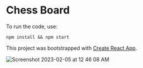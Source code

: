# Chess Board

To run the code, use:

```
npm install && npm start
```

This project was bootstrapped with [Create React App](https://github.com/facebook/create-react-app).

![Screenshot 2023-02-05 at 12 46 08 AM](https://user-images.githubusercontent.com/74216448/216803886-d5c0617f-56ff-41e2-9cdd-cc50672018ee.png)

